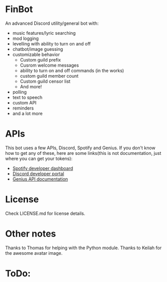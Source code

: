 # FinBot
An advanced Discord utility/general bot with:
- music features/lyric searching
- mod logging
- levelling with ability to turn on and off
- chatbot/image guessing
- customizable behavior 
  * Custom guild prefix
  * Cusrom welcome messages
  * ability to turn on and off commands (in the works)
  * custom guild member count
  * Custom guild censor list
  * And more!
 - polling
 - text to speech
 - custom API
 - reminders
 - and a lot more
 
 # APIs
 This bot uses a few APIs, Discord, Spotify and Genius.
  If you don't know how to get any of these, here are some links(this is not documentation, just where you can get your tokens):
  * [Spotify developer dashboard](https://developer.spotify.com/dashboard)
  * [Discord developer portal](https://discord.com/developers/applications)
  * [Genius API documentation](https://genius.com/api-clients)

# License
Check LICENSE.md for license details.

# Other notes
Thanks to Thomas for helping with the Python module.
Thanks to Keilah for the awesome avatar image.

# ToDo:
